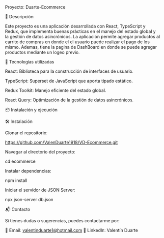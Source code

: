 Proyecto: Duarte-Ecommerce

📌 Descripción

Este proyecto es una aplicación desarrollada con React, TypeScript y Redux, que implementa buenas prácticas en el manejo del estado global y la gestión de datos asincrónicos. La aplicación permite agregar productos al carrito de compras en donde el el usuario puede realizar el pago de los mismo. Ademas, tiene la pagina de DashBoard en donde se puede agregar productos mediante un logeo previo. 

🚀 Tecnologías utilizadas

React: Biblioteca para la construcción de interfaces de usuario.

TypeScript: Superset de JavaScript que aporta tipado estático.

Redux Toolkit: Manejo eficiente del estado global.

React Query: Optimización de la gestión de datos asincrónicos.

📦 Instalación y ejecución

🛠️ Instalación

Clonar el repositorio:

https://github.com/ValenDuarte1918/VD-Ecommerce.git

Navegar al directorio del proyecto:

cd ecommerce

Instalar dependencias:

npm install 

Iniciar el servidor de JSON Server:

npx json-server db.json

📬 Contacto

Si tienes dudas o sugerencias, puedes contactarme por:

📧 Email: valentinduarte1@hotmail.com
🔗 LinkedIn: Valentín Duarte